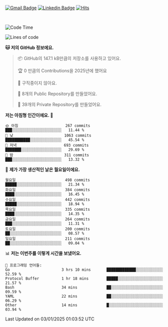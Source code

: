 [![Gmail Badge](https://img.shields.io/badge/-725psh@gmail.com-c14438?style=flat&logo=Gmail&logoColor=white&link=mailto:725psh@gmail.com)](mailto:725psh@gmail.com) 
[![Linkedin Badge](https://img.shields.io/badge/-soohanpark-0072b1?style=flat&logo=Linkedin&logoColor=white&link=https://www.linkedin.com/in/soohanpark/)](https://www.linkedin.com/in/soohanpark/) 
[![Hits](https://hits.seeyoufarm.com/api/count/incr/badge.svg?url=https%3A%2F%2Fgithub.com%2FSoohan-Park&count_bg=%23000000&title_bg=%23828282&icon=gradle.svg&icon_color=%23FFFFFF&title=Visited&edge_flat=false)](https://hits.seeyoufarm.com)  

<br />

<!--START_SECTION:waka-->
![Code Time](http://img.shields.io/badge/Code%20Time-2%2C280%20hrs%2034%20mins-blue)

![Lines of code](https://img.shields.io/badge/%EC%A0%80%EB%8A%94%20%EC%97%AC%ED%83%9C%EA%B9%8C%EC%A7%80%20-4.4%20million%20%EC%A4%84%EC%9D%98%20%EC%BD%94%EB%93%9C%EB%A5%BC%20%EC%9E%91%EC%84%B1%ED%96%88%EC%96%B4%EC%9A%94.-blue)

**🐱 저의 GitHub 정보에요.** 

> 📦 GitHub의 147.1 kB만큼의 저장소를 사용하고 있어요. 
 > 
> 🏆 0 만큼의 Contributions을 2025년에 했어요
 > 
> 🚫 구직중이지 않아요.
 > 
> 📜 8개의 Public Repository를 만들었어요. 
 > 
> 🔑 39개의 Private Repository를 만들었어요. 
 > 
**저는 아침형 인간이에요. 🐤** 

```text
🌞 아침                     267 commits         ███░░░░░░░░░░░░░░░░░░░░░░   11.44 % 
🌆 낮　                     1063 commits        ███████████░░░░░░░░░░░░░░   45.54 % 
🌃 저녁                     693 commits         ███████░░░░░░░░░░░░░░░░░░   29.69 % 
🌙 밤　                     311 commits         ███░░░░░░░░░░░░░░░░░░░░░░   13.32 % 
```
📅 **제가 가장 생산적인 날은 월요일이에요.** 

```text
월요일                      498 commits         █████░░░░░░░░░░░░░░░░░░░░   21.34 % 
화요일                      384 commits         ████░░░░░░░░░░░░░░░░░░░░░   16.45 % 
수요일                      442 commits         █████░░░░░░░░░░░░░░░░░░░░   18.94 % 
목요일                      335 commits         ████░░░░░░░░░░░░░░░░░░░░░   14.35 % 
금요일                      264 commits         ███░░░░░░░░░░░░░░░░░░░░░░   11.31 % 
토요일                      200 commits         ██░░░░░░░░░░░░░░░░░░░░░░░   08.57 % 
일요일                      211 commits         ██░░░░░░░░░░░░░░░░░░░░░░░   09.04 % 
```


📊 **저는 이번주를 이렇게 시간을 보냈어요.** 

```text
💬 프로그래밍 언어들: 
Go                       3 hrs 10 mins       █████████████░░░░░░░░░░░░   52.59 % 
Protocol Buffer          1 hr 18 mins        █████░░░░░░░░░░░░░░░░░░░░   21.57 % 
Bash                     34 mins             ██░░░░░░░░░░░░░░░░░░░░░░░   09.59 % 
YAML                     22 mins             ██░░░░░░░░░░░░░░░░░░░░░░░   06.29 % 
Other                    14 mins             █░░░░░░░░░░░░░░░░░░░░░░░░   03.94 % 
```


 Last Updated on 03/01/2025 01:03:52 UTC
<!--END_SECTION:waka-->
